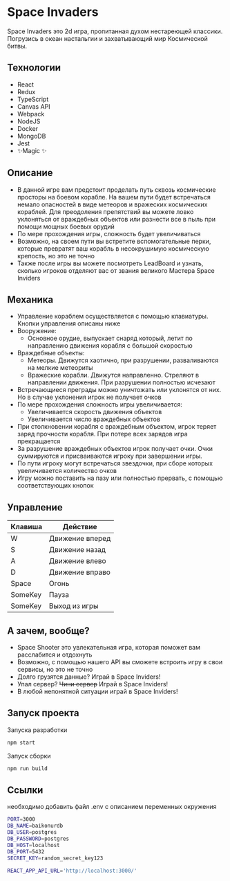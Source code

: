 # Space Invaders

Space Invaders это 2d игра, пропитанная духом нестареющей классики.
Погрузись в океан настальгии и захватывающий мир Космической битвы.

## Технологии

- React
- Redux
- TypeScript
- Canvas API
- Webpack
- NodeJS
- Docker
- MongoDB
- Jest
- ✨Magic ✨

## Описание

- В данной игре вам предстоит проделать путь сквозь космические просторы на боевом корабле. На вашем пути будет встречаться немало опасностей в виде метеоров и вражеских космических кораблей. Для преодоления препятствий вы можете ловко уклоняться от враждебных объектов или разнести все в пыль при помощи мощных боевых орудий
- По мере прохождения игры, сложность будет увеличиваться
- Возможно, на своем пути вы встретите вспомогательные перки, которые превратят ваш корабль в несокрушимую космическую крепость, но это не точно
- Также после игры вы можете посмотреть LeadBoard и узнать, сколько игроков отделяют вас от звания великого Мастера Space Inviders

## Механика

- Управление кораблем осуществляется с помощью клавиатуры. Кнопки управления описаны ниже
- Вооружение:
    - Основное орудие, выпускает снаряд который, летит по направлению движения корабля с большой скоростью
- Враждебные объекты:
    - Метеоры. Движутся хаотично, при разрушении, разваливаются на мелкие метеориты
    - Вражеские корабли. Движутся направленно. Стреляют в направлении движения. При разрушении полностью исчезают
- Встречающиеся преграды можно уничтожать или уклонятся от них. Но в случае уклонения игрок не получает очков
- По мере прохождения сложность игры увеличивается:
    - Увеличивается скорость движения объектов
    - Увеличивается число враждебных объектов
- При столкновении корабля с враждебным объектом, игрок теряет заряд прочности корабля. При потере всех зарядов игра прекращается
- За разрушение враждебных объектов игрок получает очки. Очки суммируются и присваиваются игроку при завершении игры.
- По пути игроку могут встречаться звездочки, при сборе которых увеличивается количество очков
- Игру можно поставить на пазу или полностью прервать, с помощью соответствующих кнопок

## Управление

| Клавиша | Действие        |
| ------- | --------------- |
| W       | Движение вперед |
| S       | Движение назад  |
| A       | Движение влево  |
| D       | Движение вправо |
| Space   | Огонь           |
| SomeKey | Пауза           |
| SomeKey | Выход из игры   |

## А зачем, вообще?

- Space Shooter это увлекательная игра, которая поможет вам расслабится и отдохнуть
- Возможно, с помощью нашего API вы сможете встроить игру в свои сервисы, но это не точно
- Долго грузятся данные? Играй в Space Inviders!
- Упал сервер? ~~Чини сервер~~ Играй в Space Inviders!
- В любой непонятной ситуации играй в Space Inviders!

## Запуск проекта

Запуска разработки

```sh
npm start
```

Запуск сборки

```sh
npm run build
```

## Ссылки

необходимо добавить файл .env с описанием переменных окружения
```sh
PORT=3000
DB_NAME=baikonurdb
DB_USER=postgres
DB_PASSWORD=postgres
DB_HOST=localhost
DB_PORT=5432
SECRET_KEY=random_secret_key123

REACT_APP_API_URL='http://localhost:3000/'

```